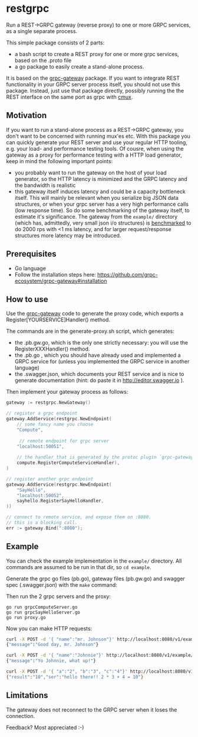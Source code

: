 # restgrpc

Run a REST->GRPC gateway (reverse proxy) to one or more GRPC services, as a single separate process. 

This simple package consists of 2 parts: 

* a bash script to create a REST proxy for one or more grpc services, based on the .proto file
* a go package to easily create a stand-alone process. 

It is based on the [grpc-gateway](https://github.com/grpc-ecosystem/grpc-gateway) package. If you want to integrate REST functionality in your GRPC server process itself, you should not use this package. Instead, just use that package directly, possibly running the the REST interface on the same port as grpc with [cmux](https://github.com/soheilhy/cmux). 

## Motivation
If you want to run a stand-alone process as a REST->GRPC gateway, you don't want to be concerned with running mux'es etc. With this package you can quickly generate your REST server and use your regular HTTP tooling, e.g. your load- and performance testing tools. Of cousre, when using the gateway as a proxy for performance testing with a HTTP load generator, keep in mind the following important points: 

* you probably want to run the gateway on the host of your load generator, so the HTTP latency is minimized and the GRPC latency and the bandwidth is realistic
* this gateway itself induces latency and could be a capacity bottleneck itself. This will mainly be relevant when you serialize big JSON data structures, or when your grpc server has a very high performance calls (low response time). So do some benchmarking of the gateway itself, to estimate it's significance. The gateway from the `example/` directory (which has, admittedly, very small json i/o structures) is [benchmarked](https://github.com/feliksik/restgrpc/blob/master/example/vegeta.txt) to do 2000 rps with <1 ms latency, and for larger request/response structures more latency may be introduced. 

## Prerequisites

* Go language
* Follow the installation steps here: https://github.com/grpc-ecosystem/grpc-gateway#installation

## How to use

Use the  [grpc-gateway](https://github.com/grpc-ecosystem/grpc-gateway) code to generate the proxy code, which exports a Register[YOURSERVICE]Handler() method.  

The commands are in the generate-proxy.sh script, which generates: 

* the .pb.gw.go, which is the only one strictly necessary: you will use the RegisterXXXHandler() method. 
* the .pb.go , which you should have already used and implemented a GRPC service for (unless you implemented the GRPC service in another language)
* the .swagger.json, which documents your REST service and is nice to generate documentation (hint: do paste it in http://editor.swagger.io ).

Then implement your gateway process as follows: 
  
``` go
gateway := restgrpc.NewGateway()

// register a grpc endpoint
gateway.AddService(restgrpc.NewEndpoint(
	// some fancy name you choose
	"Compute", 
	
	 // remote endpoint for grpc server
	"localhost:50051",
	
	// the handler that is generated by the protoc plugin `grpc-gateway`
	compute.RegisterComputeServiceHandler), 
)

// register another grpc endpoint
gateway.AddService(restgrpc.NewEndpoint(
	"SayHello",
	"localhost:50052",
	sayhello.RegisterSayHelloHandler,
))

// connect to remote service, and expose them on :8080. 
// this is a blocking call. 
err := gateway.Bind(":8080");

```

## Example

You can check the example implementation in the `example/` directory. All commands are assumed to be run in that dir, so `cd example`. 

Generate the grpc go files (pb.go), gateway files (pb.gw.go) and swagger spec (.swagger.json) with the `make` command: 

Then run the 2 grpc servers and the proxy: 

```
go run grpcComputeServer.go
go run grpcSayHelloServer.go
go run proxy.go
```

Now you can make HTTP requests: 

``` bash
curl -X POST -d '{ "name":"mr. Johnson"}' http://localhost:8080/v1/example/politeGreeting
{"message":"Good day, mr. Johnson"}

curl -X POST -d '{ "name":"Johnnie"}' http://localhost:8080/v1/example/coolGreeting
{"message":"Yo Johnnie, what up!"}

curl -X POST -d '{ "a":"2", "b":"3", "c":"4"}' http://localhost:8080/v1/example/compute
{"result":"10","ser":"hello there!! 2 * 3 + 4 = 10"}
```

## Limitations
The gateway does not reconnect to the GRPC server when it loses the connection. 

Feedback? Most appreciated :-) 

